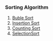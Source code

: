 ### Sorting Algorithm

1. [Buble Sort](https://github.com/NullPointer09/algorithms/tree/master/sorting/bubleSort) <br>
2. [Insertion Sort](https://github.com/NullPointer09/algorithms/tree/master/sorting/bubleSort) <br>
3. [Counting Sort](https://github.com/NullPointer09/algorithms/tree/master/sorting/countingSort) <br>
4. [SelectionSort](https://github.com/MdAbuRummanRefat/algorithms/tree/master/sorting/selectionSort)<br>
